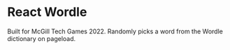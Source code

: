# React Wordle
Built for McGill Tech Games 2022. Randomly picks a word from the Wordle dictionary on pageload.